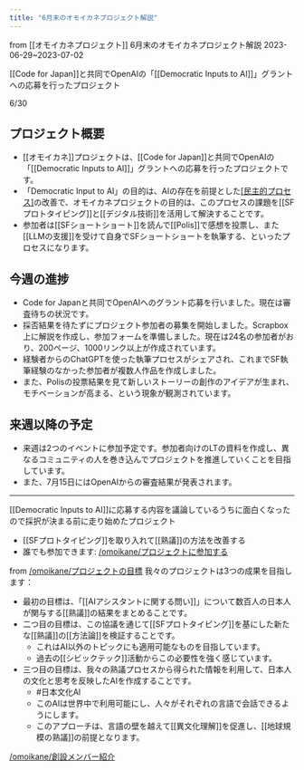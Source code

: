 ```yaml
---
title: "6月末のオモイカネプロジェクト解説"
---
```


from [[オモイカネプロジェクト]]
6月末のオモイカネプロジェクト解説
2023-06-29~2023-07-02

[[Code for Japan]]と共同でOpenAIの「[[Democratic Inputs to AI]]」グラントへの応募を行ったプロジェクト

6/30
## プロジェクト概要
- [[オモイカネ]]プロジェクトは、[[Code for Japan]]と共同でOpenAIの「[[Democratic Inputs to AI]]」グラントへの応募を行ったプロジェクトです。
- 「Democratic Input to AI」の目的は、AIの存在を前提とした[[民主的プロセス]](=大勢の人による[[意思決定]]プロセス)の改善で、オモイカネプロジェクトの目的は、このプロセスの課題を[[SFプロトタイピング]]と[[デジタル技術]]を活用して解決することです。
- 参加者は[[SFショートショート]]を読んで[[Polis]]で感想を投票し、また[[LLMの支援]]を受けて自身でSFショートショートを執筆する、といったプロセスになります。

## 今週の進捗
- Code for Japanと共同でOpenAIへのグラント応募を行いました。現在は審査待ちの状況です。
- 採否結果を待たずにプロジェクト参加者の募集を開始しました。Scrapbox上に解説を作成し、参加フォームを準備しました。現在は24名の参加者がおり、200ページ、1000リンク以上が作成されています。
- 経験者からのChatGPTを使った執筆プロセスがシェアされ、これまでSF執筆経験のなかった参加者が複数人作品を作成しました。
- また、Polisの投票結果を見て新しいストーリーの創作のアイデアが生まれ、モチベーションが高まる、という現象が観測されています。

## 来週以降の予定
- 来週は2つのイベントに参加予定です。参加者向けのLTの資料を作成し、異なるコミュニティの人を巻き込んでプロジェクトを推進していくことを目指しています。
- また、7月15日にはOpenAIからの審査結果が発表されます。


-----
[[Democratic Inputs to AI]]に応募する内容を議論しているうちに面白くなったので採択が決まる前に走り始めたプロジェクト
- [[SFプロトタイピング]]を取り入れて[[熟議]]の方法を改善する
- 誰でも参加できます: [/omoikane/プロジェクトに参加する](https://scrapbox.io/omoikane/プロジェクトに参加する)

from [/omoikane/プロジェクトの目標](https://scrapbox.io/omoikane/プロジェクトの目標)
我々のプロジェクトは3つの成果を目指します：
- 最初の目標は、「[[AIアシスタントに関する問い]]」について数百人の日本人が関与する[[熟議]]の結果をまとめることです。
- 二つ目の目標は、この協議を通じて[[SFプロトタイピング]]を基にした新たな[[熟議]]の[[方法論]]を検証することです。
    - これはAI以外のトピックにも適用可能なものを目指しています。
    - 過去の[[シビックテック]]活動からこの必要性を強く感じています。
- 三つ目の目標は、我々の熟議プロセスから得られた情報を利用して、日本人の文化と思考を反映したAIを作成することです。
    - #日本文化AI
    - このAIは世界中で利用可能にし、人々がそれぞれの言語で会話できるようにします。
    - このアプローチは、言語の壁を越えて[[異文化理解]]を促進し、[[地球規模の熟議]]の前提となります。

[/omoikane/創設メンバー紹介](https://scrapbox.io/omoikane/創設メンバー紹介)

